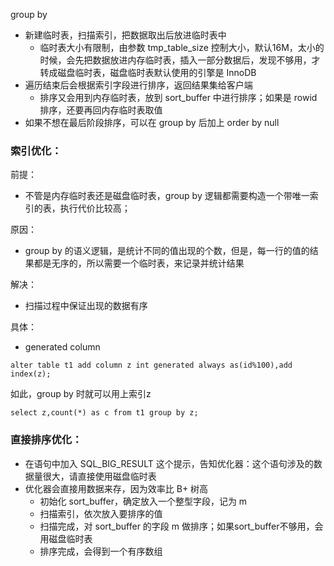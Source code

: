 group by

* 新建临时表，扫描索引，把数据取出后放进临时表中
  * 临时表大小有限制，由参数 tmp_table_size 控制大小，默认16M，太小的时候，会先把数据放进内存临时表，插入一部分数据后，发现不够用，才转成磁盘临时表，磁盘临时表默认使用的引擎是 InnoDB
* 遍历结束后会根据索引字段进行排序，返回结果集给客户端
  * 排序又会用到内存临时表，放到 sort_buffer 中进行排序；如果是 rowid排序，还要再回内存临时表取值
* 如果不想在最后阶段排序，可以在 group by 后加上 order by null



### 索引优化：

前提：

* 不管是内存临时表还是磁盘临时表，group by 逻辑都需要构造一个带唯一索引的表，执行代价比较高；

原因：

* group by 的语义逻辑，是统计不同的值出现的个数，但是，每一行的值的结果都是无序的，所以需要一个临时表，来记录并统计结果

解决：

* 扫描过程中保证出现的数据有序

具体：

* generated column

```mysql
alter table t1 add column z int generated always as(id%100),add index(z);
```

如此，group by 时就可以用上索引z

```mysql
select z,count(*) as c from t1 group by z;
```

### 直接排序优化：

* 在语句中加入 SQL_BIG_RESULT 这个提示，告知优化器：这个语句涉及的数据量很大，请直接使用磁盘临时表
* 优化器会直接用数据来存，因为效率比 B+ 树高
  * 初始化 sort_buffer，确定放入一个整型字段，记为 m
  * 扫描索引，依次放入要排序的值
  * 扫描完成，对 sort_buffer 的字段 m 做排序；如果sort_buffer不够用，会用磁盘临时表
  * 排序完成，会得到一个有序数组